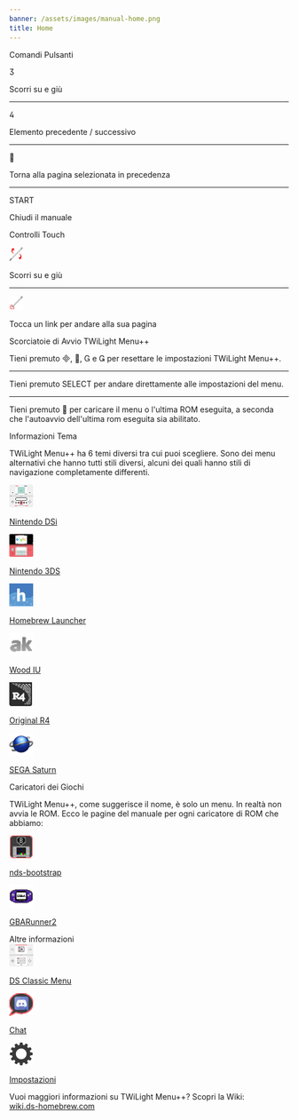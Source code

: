 ```yaml
---
banner: /assets/images/manual-home.png
title: Home
---
```


<div id="button-controls" class="section-title">Comandi Pulsanti</div>
<div class="section-body">
    <div class="button-action-group">
        <p class="button-action button">&#xE07D;</p>
        <p class="button-action-text">Scorri su e giù</p>
    </div>
    <hr>
    <div class="button-action-group">
        <p class="button-action button">&#xE07E;</p>
        <p class="button-action-text">Elemento precedente / successivo</p>
    </div>
    <hr>
    <div class="button-action-group">
        <p class="button-action button">&#xE001;</p>
        <p class="button-action-text">Torna alla pagina selezionata in precedenza</p>
    </div>
    <hr>
    <div class="button-action-group">
        <p class="button-action">START</p>
        <p class="button-action-text">Chiudi il manuale</p>
    </div>
</div>

<div id="touch-controls" class="section-title">Controlli Touch</div>
<div class="section-body">
    <div class="button-action-group">
        <p class="button-action"><img src="/assets/images/up-down.png" alt="Scorri verso l'alto o verso il basso sul touch screen"></p>
        <p class="button-action-text">Scorri su e giù</p>
    </div>
    <hr>
    <div class="button-action-group">
        <p class="button-action"><img src="/assets/images/tap.png" alt="Tocca lo schermo touch"></p>
        <p class="button-action-text">Tocca un link per andare alla sua pagina</p>
    </div>
</div>

<div id="twilight-menu-boot-shortcuts" class="section-title">Scorciatoie di Avvio TWiLight Menu++</div>
<div class="section-body">
    <p>
        Tieni premuto &#xE000;, &#xE001;, &#xE002; e &#xE003; per resettare le impostazioni TWiLight Menu++.
    </p>
    <hr>
    <p>
        Tieni premuto SELECT per andare direttamente alle impostazioni del menu.
    </p>
    <hr>
    <p>
        Tieni premuto &#xE001; per caricare il menu o l'ultima ROM eseguita, a seconda che l'autoavvio dell'ultima rom eseguita sia abilitato.
    </p>
</div>

<div id="theme-information" class="section-title">Informazioni Tema</div>
<div class="section-body">
    <p class="mb-2">TWiLight Menu++ ha 6 temi diversi tra cui puoi scegliere. Sono dei menu alternativi che hanno tutti stili diversi, alcuni dei quali hanno stili di navigazione completamente differenti.</p>
    <div class="grid-container-3">
        <div class="grid-item">
            <img src="/assets/images/dsi-icon.png">
            <p>
                <a href="theme1-dsi">Nintendo DSi</a>
            </p>
        </div>
        <div class="grid-item">
            <img src="/assets/images/3ds-icon.png">
            <p>
                <a href="theme2-3ds">Nintendo 3DS</a>
            </p>
        </div>
        <div class="grid-item">
            <img src="/assets/images/hbl-icon.png">
            <p>
                <a href="theme6-hbl">Homebrew Launcher</a>
            </p>
        </div>
        <div class="grid-item">
            <img src="/assets/images/ak-icon.png">
            <p>
                <a href="theme4-acekard">Wood IU</a>
            </p>
        </div>
        <div class="grid-item">
            <img src="/assets/images/r4-icon.png">
            <p>
                <a href="theme3-r4">Original R4</a>
            </p>
        </div>
        <div class="grid-item">
            <img src="/assets/images/saturn-logo.png">
            <p>
                <a href="theme5-saturn">SEGA Saturn</a>
            </p>
        </div>
    </div>
</div>

<div id="game-loaders" class="section-title">Caricatori dei Giochi</div>
<div class="section-body">
    <p class="mb-2">TWiLight Menu++, come suggerisce il nome, è solo un menu. In realtà non avvia le ROM. Ecco le pagine del manuale per ogni caricatore di ROM che abbiamo:</p>
    <div class="grid-container-2">
        <div class="grid-item">
            <img src="/assets/images/ndsb-icon.png">
            <p>
                <a href="nds-bootstrap">nds-bootstrap</a>
            </p>
        </div>
        <div class="grid-item">
            <img src="/assets/images/gba-icon.png">
            <p>
                <a href="gbarunner2">GBARunner2</a>
            </p>
        </div>
    </div>
</div>

<div id="other-information" class="section-title">Altre informazioni</div>
<div class="section-body">
    <div class="grid-container-3 mb-2">
        <div class="grid-item">
            <img src="/assets/images/ds-icon.png">
            <p>
                <a href="ds-classic-menu">DS Classic Menu</a>
            </p>
        </div>
        <div class="grid-item">
            <img src="/assets/images/chat-icon.png">
            <p>
                <a href="chat">Chat</a>
            </p>
        </div>
        <div class="grid-item">
            <img src="/assets/images/settings-icon.png">
            <p>
                <a href="settings">Impostazioni</a>
            </p>
        </div>
    </div>
    <p>
        Vuoi maggiori informazioni su TWiLight Menu++? Scopri la Wiki:<br><a href="https://wiki.ds-homebrew.com">wiki.ds-homebrew.com</a>
    </p>
</div>
